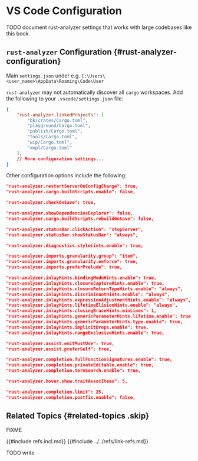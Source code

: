 # VS Code Configuration

TODO document rust-analyzer settings that works with large codebases like this book.

## `rust-analyzer` Configuration {#rust-analyzer-configuration}

Main `settings.json` under e.g. `C:\Users\<user_name>\AppData\Roaming\Code\User`

`rust-analyzer` may not automatically discover all `cargo` workspaces. Add the following to your `.vscode/settings.json` file:

```json
{
    "rust-analyzer.linkedProjects": [
        "bk/crates/Cargo.toml",
        "playground/Cargo.toml",
        "publish/Cargo.toml",
        "tools/Cargo.toml",
        "wip/Cargo.toml",
        "xmpl/Cargo.toml"
    ],
    // More configuration settings...
}
```

Other configuration options include the following:

```json
"rust-analyzer.restartServerOnConfigChange": true,
"rust-analyzer.cargo.buildScripts.enable": false,
```


```json
"rust-analyzer.checkOnSave": true,

"rust-analyzer.showDependenciesExplorer": false,
"rust-analyzer.cargo.buildScripts.rebuildOnSave": false,
```

```json
"rust-analyzer.statusBar.clickAction": "stopServer",
"rust-analyzer.statusBar.showStatusBar": "always",
```

```json
"rust-analyzer.diagnostics.styleLints.enable": true,

"rust-analyzer.imports.granularity.group": "item",
"rust-analyzer.imports.granularity.enforce": true,
"rust-analyzer.imports.preferPrelude": true,

"rust-analyzer.inlayHints.bindingModeHints.enable": true,
"rust-analyzer.inlayHints.closureCaptureHints.enable": true,
"rust-analyzer.inlayHints.closureReturnTypeHints.enable": "always",
"rust-analyzer.inlayHints.discriminantHints.enable": "always",
"rust-analyzer.inlayHints.expressionAdjustmentHints.enable": "always",
"rust-analyzer.inlayHints.lifetimeElisionHints.enable": "always",
"rust-analyzer.inlayHints.closingBraceHints.minLines": 1,
"rust-analyzer.inlayHints.genericParameterHints.lifetime.enable": true,
"rust-analyzer.inlayHints.genericParameterHints.type.enable": true,
"rust-analyzer.inlayHints.implicitDrops.enable": true,
"rust-analyzer.inlayHints.rangeExclusiveHints.enable": true,

"rust-analyzer.assist.emitMustUse": true,
"rust-analyzer.assist.preferSelf": true,

"rust-analyzer.completion.fullFunctionSignatures.enable": true,
"rust-analyzer.completion.privateEditable.enable": true,
"rust-analyzer.completion.termSearch.enable": true,

"rust-analyzer.hover.show.traitAssocItems": 5,

"rust-analyzer.completion.limit": 25,
"rust-analyzer.completion.postfix.enable": false,
```

## Related Topics {#related-topics .skip}

FIXME

{{#include refs.incl.md}}
{{#include ../../refs/link-refs.md}}

<div class="hidden">
TODO write
</div>
